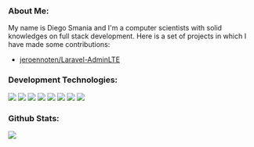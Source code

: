 <!--
**Shidersz/Shidersz** is a ✨ _special_ ✨ repository because its `README.md` (this file) appears on your GitHub profile.

Here are some ideas to get you started:

- 🔭 I’m currently working on ...
- 🌱 I’m currently learning ...
- 👯 I’m looking to collaborate on ...
- 🤔 I’m looking for help with ...
- 💬 Ask me about ...
- 📫 How to reach me: ...
- 😄 Pronouns: ...
- ⚡ Fun fact: ...
-->

### About Me:
My name is Diego Smania and I'm a computer scientists with solid knowledges on full stack development. Here is a set of projects in which I have made some contributions:
- [jeroennoten/Laravel-AdminLTE](https://github.com/jeroennoten/Laravel-AdminLTE)

### Development Technologies:
![](https://img.shields.io/badge/OS-Linux-blue?logo=linux&logoColor=white&color=339cff)
![](https://img.shields.io/badge/Code-Html5-blue?logo=html5&logoColor=white&color=339cff)
![](https://img.shields.io/badge/Code-JavaScript-blue?logo=javascript&logoColor=white&color=339cff)
![](https://img.shields.io/badge/Code-PHP-blue?logo=php&logoColor=white&color=339cff)
![](https://img.shields.io/badge/DBMS-MySQL-blue?logo=mysql&logoColor=white&color=339cff)
![](https://img.shields.io/badge/Framework-Laravel-blue?logo=laravel&logoColor=white&color=339cff)
![](https://img.shields.io/badge/Framework-Bootstrap-blue?logo=bootstrap&logoColor=white&color=339cff)
![](https://img.shields.io/badge/Framework-jQuery-blue?logo=jquery&logoColor=white&color=339cff)

### Github Stats:
<img src="https://github-readme-stats.vercel.app/api?username=shidersz&show_icons=true"
     align="center">
